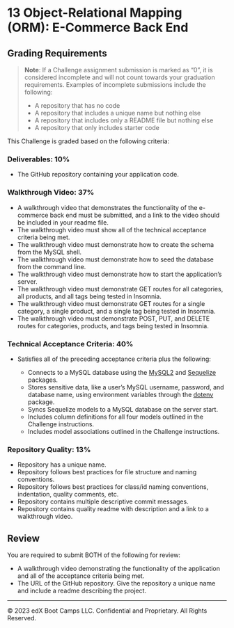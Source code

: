 # 13 Object-Relational Mapping (ORM): E-Commerce Back End

## Grading Requirements

> **Note**: If a Challenge assignment submission is marked as “0”, it is considered incomplete and will not count towards your graduation requirements. Examples of incomplete submissions include the following:
>
> * A repository that has no code
> * A repository that includes a unique name but nothing else
> * A repository that includes only a README file but nothing else
> * A repository that only includes starter code

This Challenge is graded based on the following criteria: 

### Deliverables: 10%

* The GitHub repository containing your application code.

### Walkthrough Video: 37%

* A walkthrough video that demonstrates the functionality of the e-commerce back end must be submitted, and a link to the video should be included in your readme file.
* The walkthrough video must show all of the technical acceptance criteria being met.
* The walkthrough video must demonstrate how to create the schema from the MySQL shell.
* The walkthrough video must demonstrate how to seed the database from the command line.
* The walkthrough video must demonstrate how to start the application’s server.
* The walkthrough video must demonstrate GET routes for all categories, all products, and all tags being tested in Insomnia.
* The walkthrough video must demonstrate GET routes for a single category, a single product, and a single tag being tested in Insomnia.
* The walkthrough video must demonstrate POST, PUT, and DELETE routes for categories, products, and tags being tested in Insomnia.

### Technical Acceptance Criteria: 40%

* Satisfies all of the preceding acceptance criteria plus the following:

  * Connects to a MySQL database using the [MySQL2](https://www.npmjs.com/package/mysql) and [Sequelize](https://www.npmjs.com/package/sequelize) packages.
  * Stores sensitive data, like a user’s MySQL username, password, and database name, using environment variables through the [dotenv](https://www.npmjs.com/package/dotenv) package.
  * Syncs Sequelize models to a MySQL database on the server start.
  * Includes column definitions for all four models outlined in the Challenge instructions.
  * Includes model associations outlined in the Challenge instructions.

### Repository Quality: 13%

* Repository has a unique name.
* Repository follows best practices for file structure and naming conventions.
* Repository follows best practices for class/id naming conventions, indentation, quality comments, etc.
* Repository contains multiple descriptive commit messages.
* Repository contains quality readme with description and a link to a walkthrough video.

## Review

You are required to submit BOTH of the following for review:
* A walkthrough video demonstrating the functionality of the application and all of the acceptance criteria being met.
* The URL of the GitHub repository. Give the repository a unique name and include a readme describing the project.

---
© 2023 edX Boot Camps LLC. Confidential and Proprietary. All Rights Reserved.